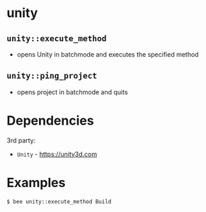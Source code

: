 unity
=====

`unity::execute_method`
-----------------------
- opens Unity in batchmode and executes the specified method


`unity::ping_project`
-----------------------
- opens project in batchmode and quits


Dependencies
============
3rd party:
- `Unity` - https://unity3d.com


Examples
========
```
$ bee unity::execute_method Build
```
